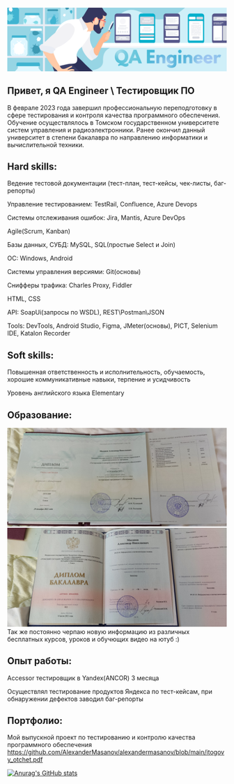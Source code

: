 ![Header](https://github.com/AlexanderMasanov/alexandermasanov/blob/main/header.png)

## Привет, я QA Engineer \ Тестировщик ПО

В феврале 2023 года завершил профессиональную переподготовку в сфере тестирования и контроля качества программного обеспечения.
Обучение осуществлялось в Томском государственном университете систем управления и радиоэлектронники.
Ранее окончил данный университет в степени бакалавра по направлению информатики и вычислительной техники.

## Hard skills:

Ведение тестовой документации (тест-план, тест-кейсы, чек-листы, баг-репорты)

Управление тестированием: TestRail, Confluence, Azure Devops

Системы отслеживания ошибок: Jira, Mantis, Azure DevOps

Agile(Scrum, Kanban)

Базы данных, СУБД: MySQL, SQL(простые Select и Join)

OC: Windows, Android

Системы управления версиями: Git(основы)

Снифферы трафика: Charles Proxy, Fiddler

HTML, CSS

API: SoapUi(запросы по WSDL), REST\Postman\JSON

Tools: DevTools, Android Studio, Figma, JMeter(основы), PICT, Selenium IDE, Katalon Recorder

## Soft skills:

Повышенная ответственность и исполнительность, обучаемость, хорошие коммуникативные навыки, терпение и усидчивость

Уровень английского языка Elementary

## Образование:
![D1](https://github.com/AlexanderMasanov/alexandermasanov/blob/main/IMG_20230223_134029.jpg)
![D2](https://github.com/AlexanderMasanov/alexandermasanov/blob/main/IMG_20230223_133700.jpg)
Так же постоянно черпаю новую информацию из различных бесплатных курсов, уроков и обучющих видео на ютуб :)

## Опыт работы:

Accessor тестировщик в Yandex(ANCOR) 3 месяца

Осуществлял тестирование продуктов Яндекса по тест-кейсам, при обнаружении дефектов заводил баг-репорты

## Портфолио:

Мой выпускной проект по тестированию и контролю качества программного обеспечения
https://github.com/AlexanderMasanov/alexandermasanov/blob/main/itogovy_otchet.pdf

[![Anurag's GitHub stats](https://github-readme-stats.vercel.app/api?username=alexandermasanov&show_icons=true&theme=radical)](https://github.com/anuraghazra/github-readme-stats)